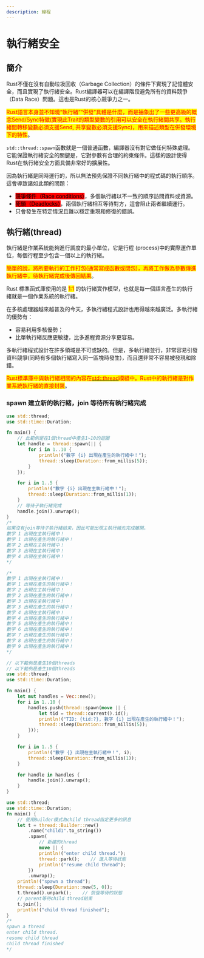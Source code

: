 ```yaml
---
description: 線程
---
```


# 執行緒安全

## 簡介

Rust不僅在沒有自動垃圾回收（Garbage Collection）的條件下實現了記憶體安全，而且實現了執行緒安全。Rust編譯器可以在編譯階段避免所有的資料競爭（Data Race）問題。這也是Rust的核心競爭力之一。

<mark style="color:red;">Rust語言本身並不知曉“執行緒”“併發”具體是什麼，而是抽象出了一些更高級的概念Send/Sync特徵(實現此Trait的類型變數的引用可以安全在執行緒間共享。執行緒間轉移變數必須支援Send, 共享變數必須支援Sync)，用來描述類型在併發環境下的特性</mark>。

`std::thread::spawn`函數就是一個普通函數，編譯器沒有對它做任何特殊處理。它能保證執行緒安全的關鍵是，它對參數有合理的約束條件。這樣的設計使得Rust在執行緒安全方面具備非常好的擴展性。

因為執行緒是同時運行的，所以無法預先保證不同執行緒中的程式碼的執行順序。這會導致諸如此類的問題：

* <mark style="background-color:red;">競爭條件（Race conditions）</mark>，多個執行緒以不一致的順序訪問資料或資源。
* <mark style="background-color:red;">死鎖（Deadlocks）</mark>，兩個執行緒相互等待對方，這會阻止兩者繼續運行。
* 只會發生在特定情況且難以穩定重現和修復的錯誤。

## 執行緒(thread)

執行緒是作業系統能夠進行調度的最小單位，它是行程 (process)中的實際運作單位，每個行程至少包含一個以上的執行緒。

<mark style="color:red;">簡單的說，將所要執行的工作打包(通常寫成函數或閉包)，再將工作做為參數傳進執行緒中，待執行緒完成後傳回結果</mark>。

Rust 標準函式庫使用的是 <mark style="color:red;">1:1</mark> 的執行緒實作模型，也就是每一個語言產生的執行緒就是一個作業系統的執行緒。

在多核處理器越來越普及的今天，多執行緒程式設計也用得越來越廣泛。多執行緒的優勢有：

* 容易利用多核優勢；
* 比單執行緒反應更敏捷，比多進程資源分享更容易。

多執行緒程式設計在許多領域是不可或缺的。但是，多執行緒並行，非常容易引發資料競爭(同時有多個執行緒寫入同一區塊時發生)，而且還非常不容易被發現和除錯。

<mark style="color:red;">Rust標準庫中與執行緒相關的內容在</mark>[<mark style="color:red;">std::thread</mark>](https://doc.rust-lang.org/std/thread/index.html)<mark style="color:red;">模組中。Rust中的執行緒是對作業系統執行緒的直接封裝</mark>。

### spawn 建立新的執行緒，join 等待所有執行緒完成

```rust
use std::thread;
use std::time::Duration;

fn main() {
    // 此範例是在1個thread中產生1~10的迴圈
    let handle = thread::spawn(|| {
        for i in 1..10 {
            println!("數字 {i} 出現在產生的執行緒中！");
            thread::sleep(Duration::from_millis(5));
        }
    });

    for i in 1..5 {
        println!("數字 {i} 出現在主執行緒中！");
        thread::sleep(Duration::from_millis(1));
    }
    // 等待子執行緒完成
    handle.join().unwrap();
}
/*
如果沒有join等待子執行緒結束，因此可能出現主執行緒先完成離開。
數字 1 出現在主執行緒中！
數字 1 出現在產生的執行緒中！
數字 2 出現在主執行緒中！
數字 3 出現在主執行緒中！
數字 4 出現在主執行緒中！
*/

/*
數字 1 出現在主執行緒中！
數字 1 出現在產生的執行緒中！
數字 2 出現在主執行緒中！
數字 2 出現在產生的執行緒中！
數字 3 出現在主執行緒中！
數字 3 出現在產生的執行緒中！
數字 4 出現在主執行緒中！
數字 4 出現在產生的執行緒中！
數字 5 出現在產生的執行緒中！
數字 6 出現在產生的執行緒中！
數字 7 出現在產生的執行緒中！
數字 8 出現在產生的執行緒中！
數字 9 出現在產生的執行緒中！
*/

// 以下範例是產生10個threads
// 以下範例是產生10個threads
use std::thread;
use std::time::Duration;

fn main() {
    let mut handles = Vec::new();
    for i in 1..10 {
        handles.push(thread::spawn(move || {
            let tid = thread::current().id();
            println!("TID: {tid:?}, 數字 {i} 出現在產生的執行緒中！");
            thread::sleep(Duration::from_millis(5));
        }));
    }

    for i in 1..5 {
        println!("數字 {} 出現在主執行緒中！", i);
        thread::sleep(Duration::from_millis(1));
    }

    for handle in handles {
        handle.join().unwrap();
    }
}
```

```rust
use std::thread;
use std::time::Duration;
fn main() {
    // 使用Builder模式為child thread指定更多的訊息
    let t = thread::Builder::new()
        .name("child1".to_string())
        .spawn(
            // 新建的thread
            move || {
            println!("enter child thread.");
            thread::park();    // 進入等待狀態
            println!("resume child thread");
        })
        .unwrap();
    println!("spawn a thread");
    thread::sleep(Duration::new(5, 0));
    t.thread().unpark();    // 恢復等待的狀態
    // parent等待child thread結束
    t.join();
    println!("child thread finished");
}
/*
spawn a thread
enter child thread.
resume child thread
child thread finished
*/
```
